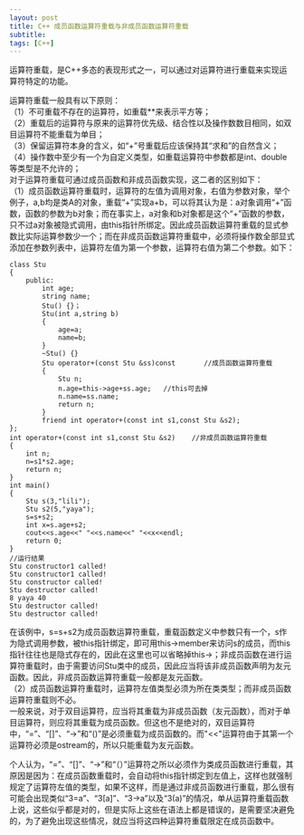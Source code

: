 ```yaml
---
layout: post
title: C++ 成员函数运算符重载与非成员函数运算符重载
subtitle: 
tags: [C++]
---    
```

       
	   
运算符重载，是C++多态的表现形式之一，可以通过对运算符进行重载来实现运算符特定的功能。    
    
运算符重载一般具有以下原则：   
（1）不可重载不存在的运算符，如重载**来表示平方等；   
（2）重载后的运算符与原来的运算符优先级、结合性以及操作数数目相同，如双目运算符不能重载为单目；   
（3）保留运算符本身的含义，如“+”号重载后应该保持其“求和”的自然含义；   
（4）操作数中至少有一个为自定义类型，如重载运算符中参数都是int、double等类型是不允许的；   
对于运算符重载可通过成员函数和非成员函数实现，这二者的区别如下：   
（1）成员函数运算符重载时，运算符的左值为调用对象，右值为参数对象，举个例子，a,b均是类A的对象，重载“+”实现a+b，可以将其认为是：a对象调用“+”函数，函数的参数为b对象；而在事实上，a对象和b对象都是这个“+”函数的参数，只不过a对象被隐式调用，由this指针所绑定。因此成员函数运算符重载的显式参数比实际运算参数少一个；而在非成员函数运算符重载中，必须将操作数全部显式添加在参数列表中，运算符左值为第一个参数，运算符右值为第二个参数。如下：
~~~
class Stu
{
	public:
		int age;
		string name;
		Stu() {}；
		Stu(int a,string b)
		{
			age=a;
			name=b;
		}
		~Stu() {}
		Stu operator+(const Stu &ss)const       //成员函数运算符重载
		{
			Stu n;
			n.age=this->age+ss.age;   //this可去掉
			n.name=ss.name;
			return n;
		}
		friend int operator+(const int s1,const Stu &s2);
};
int operator+(const int s1,const Stu &s2)    //非成员函数运算符重载
{
	int n;
	n=s1*s2.age;
	return n;
}
int main()
{
	Stu s(3,"lili");
	Stu s2(5,"yaya");
	s=s+s2;
	int x=s.age+s2;
	cout<<s.age<<" "<<s.name<<" "<<x<<endl;
	return 0;
}
//运行结果
Stu constructor1 called!
Stu constructor1 called!
Stu constructor called!
Stu destructor called!
8 yaya 40
Stu destructor called!
Stu destructor called!
~~~
在该例中，s=s+s2为成员函数运算符重载，重载函数定义中参数只有一个，s作为隐式调用参数，被this指针绑定，即可用this->member来访问s的成员，而this指针往往也是隐式存在的，因此在这里也可以省略掉this->；非成员函数在进行运算符重载时，由于需要访问Stu类中的成员，因此应当将该非成员函数声明为友元函数。因此，非成员函数运算符重载一般都是友元函数。   
（2）成员函数运算符重载时，运算符左值类型必须为所在类类型；而非成员函数运算符重载则不必。   
一般来说，对于双目运算符，应当将其重载为非成员函数（友元函数），而对于单目运算符，则应将其重载为成员函数。但这也不是绝对的，双目运算符中，“=”、“[]”、“->”和“()”是必须重载为成员函数的。而"<<"运算符由于其第一个运算符必须是ostream的，所以只能重载为友元函数。      
   
个人认为，“=”、“[]”、“->”和“（）”运算符之所以必须作为类成员函数进行重载，其原因是因为：在成员函数重载时，会自动将this指针绑定到左值上，这样也就强制规定了运算符左值的类型，如果不这样，而是通过非成员函数进行重载，那么很有可能会出现类似“3=a”、“3[a]”、“3->a”以及“3(a)”的情况，单从运算符重载函数上说，这些似乎都是对的，但是实际上这些在语法上都是错误的，是需要坚决避免的，为了避免出现这些情况，就应当将这四种运算符重载限定在成员函数中。
